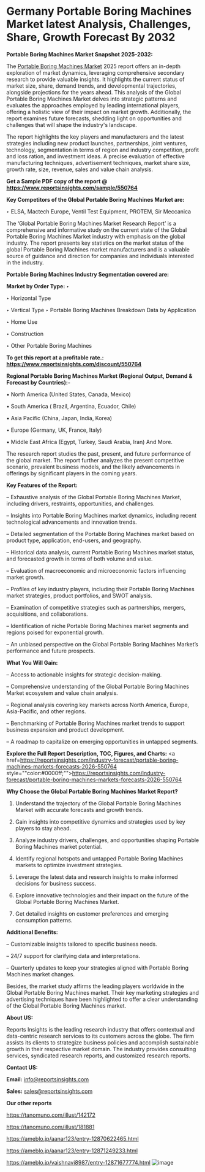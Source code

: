 # Germany Portable Boring Machines Market latest Analysis, Challenges, Share, Growth Forecast By 2032

<strong>Portable Boring Machines Market Snapshot 2025-2032:</strong>

The <a href=https://www.reportsinsights.com/sample/550764>Portable Boring Machines Market</a> 2025 report offers an in-depth exploration of market dynamics, leveraging comprehensive secondary research to provide valuable insights. It highlights the current status of market size, share, demand trends, and developmental trajectories, alongside projections for the years ahead. This analysis of the Global Portable Boring Machines Market delves into strategic patterns and evaluates the approaches employed by leading international players, offering a holistic view of their impact on market growth. Additionally, the report examines future forecasts, shedding light on opportunities and challenges that will shape the industry's landscape.

The report highlights the key players and manufacturers and the latest strategies including new product launches, partnerships, joint ventures, technology, segmentation in terms of region and industry competition, profit and loss ration, and investment ideas. A precise evaluation of effective manufacturing techniques, advertisement techniques, market share size, growth rate, size, revenue, sales and value chain analysis.

<strong>Get a Sample PDF copy of the report @ <a href=https://www.reportsinsights.com/sample/550764 style=color:#0000ff;>https://www.reportsinsights.com/sample/550764</a></strong>

<strong>Key Competitors of the Global Portable Boring Machines Market are:</strong>

‣ ELSA, Mactech Europe, Ventil Test Equipment, PROTEM, Sir Meccanica

The ‘Global Portable Boring Machines Market Research Report’ is a comprehensive and informative study on the current state of the Global Portable Boring Machines Market industry with emphasis on the global industry. The report presents key statistics on the market status of the global Portable Boring Machines market manufacturers and is a valuable source of guidance and direction for companies and individuals interested in the industry.

<strong>Portable Boring Machines Industry Segmentation covered are:</strong>

<strong>Market by Order Type: </strong>
‣ 

‣ Horizontal Type

‣ Vertical Type
‣ Portable Boring Machines Breakdown Data by Application

‣ Home Use

‣ Construction

‣ Other
Portable Boring Machines

<strong>To get this report at a profitable rate.: <a href=https://www.reportsinsights.com/discount/550764 style=color:#0000ff;>https://www.reportsinsights.com/discount/550764</a></strong>

<strong>Regional Portable Boring Machines Market (Regional Output, Demand &amp; Forecast by Countries):-</strong>

• North America (United States, Canada, Mexico)

• South America ( Brazil, Argentina, Ecuador, Chile)

• Asia Pacific (China, Japan, India, Korea)

• Europe (Germany, UK, France, Italy)

• Middle East Africa (Egypt, Turkey, Saudi Arabia, Iran) And More.

The research report studies the past, present, and future performance of the global market. The report further analyzes the present competitive scenario, prevalent business models, and the likely advancements in offerings by significant players in the coming years.

<strong>Key Features of the Report:</strong>

– Exhaustive analysis of the Global Portable Boring Machines Market, including drivers, restraints, opportunities, and challenges.

– Insights into Portable Boring Machines market dynamics, including recent technological advancements and innovation trends.

– Detailed segmentation of the Portable Boring Machines market based on product type, application, end-users, and geography.

– Historical data analysis, current Portable Boring Machines market status, and forecasted growth in terms of both volume and value.

– Evaluation of macroeconomic and microeconomic factors influencing market growth.

– Profiles of key industry players, including their Portable Boring Machines market strategies, product portfolios, and SWOT analysis.

– Examination of competitive strategies such as partnerships, mergers, acquisitions, and collaborations.

– Identification of niche Portable Boring Machines market segments and regions poised for exponential growth.

– An unbiased perspective on the Global Portable Boring Machines Market’s performance and future prospects.

<strong>What You Will Gain:</strong>

– Access to actionable insights for strategic decision-making.

– Comprehensive understanding of the Global Portable Boring Machines Market ecosystem and value chain analysis.

– Regional analysis covering key markets across North America, Europe, Asia-Pacific, and other regions.

– Benchmarking of Portable Boring Machines market trends to support business expansion and product development.

– A roadmap to capitalize on emerging opportunities in untapped segments.

<strong>Explore the Full Report Description, TOC, Figures, and Charts:</strong>
<a href=https://reportsinsights.com/industry-forecast/portable-boring-machines-markets-forecasts-2026-550764 style=""color:#0000ff;"">https://reportsinsights.com/industry-forecast/portable-boring-machines-markets-forecasts-2026-550764</a>

<strong>Why Choose the Global Portable Boring Machines Market Report?</strong>

1. Understand the trajectory of the Global Portable Boring Machines Market with accurate forecasts and growth trends.

2. Gain insights into competitive dynamics and strategies used by key players to stay ahead.

3. Analyze industry drivers, challenges, and opportunities shaping Portable Boring Machines market potential.

4. Identify regional hotspots and untapped Portable Boring Machines markets to optimize investment strategies.

5. Leverage the latest data and research insights to make informed decisions for business success.

6. Explore innovative technologies and their impact on the future of the Global Portable Boring Machines Market.

7. Get detailed insights on customer preferences and emerging consumption patterns.

<strong>Additional Benefits:</strong>

– Customizable insights tailored to specific business needs.

– 24/7 support for clarifying data and interpretations.

– Quarterly updates to keep your strategies aligned with Portable Boring Machines market changes.

Besides, the market study affirms the leading players worldwide in the Global Portable Boring Machines market. Their key marketing strategies and advertising techniques have been highlighted to offer a clear understanding of the Global Portable Boring Machines market.

<strong><strong>About US</strong>:</strong>

Reports Insights is the leading research industry that offers contextual and data-centric research services to its customers across the globe. The firm assists its clients to strategize business policies and accomplish sustainable growth in their respective market domain. The industry provides consulting services, syndicated research reports, and customized research reports.

<strong>Contact US:</strong>

<p class=><b>Email:</b> <a href=mailto:info@reportsinsights.com>info@reportsinsights.com</a></p>
<p class=><b>Sales:</b> <a href=mailto:sales@reportsinsights.com>sales@reportsinsights.com</a></p>

<strong>Our other reports</strong>

<a href=https://tanomuno.com/illust/142172>https://tanomuno.com/illust/142172</a>

<a href=https://tanomuno.com/illust/181881>https://tanomuno.com/illust/181881</a>

<a href=https://ameblo.jp/aanar123/entry-12870622465.html>https://ameblo.jp/aanar123/entry-12870622465.html</a>

<a href=https://ameblo.jp/aanar123/entry-12871249233.html>https://ameblo.jp/aanar123/entry-12871249233.html</a>

<a href=https://ameblo.jp/vaishnavi8987/entry-12871677774.html>https://ameblo.jp/vaishnavi8987/entry-12871677774.html</a>
![image](https://github.com/user-attachments/assets/4afbc03d-21f3-4463-81e5-ecd3f7c6df84)
